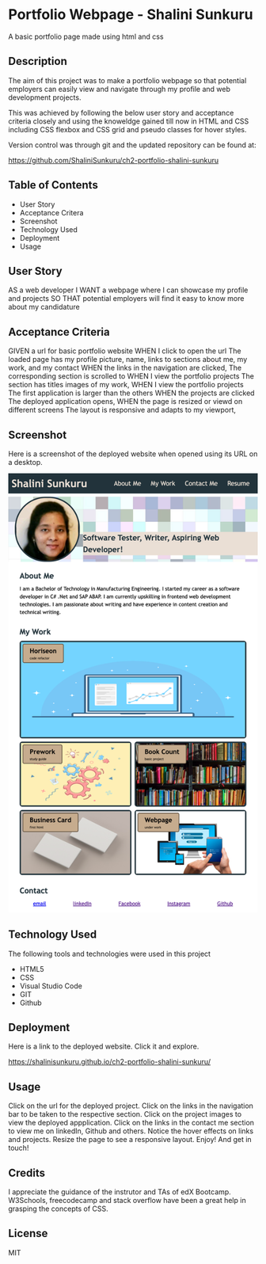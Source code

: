 # Portfolio Webpage - Shalini Sunkuru
A basic portfolio page made using html and css

## Description

The aim of this project was to make a portfolio webpage so that potential employers can easily view and navigate through my profile and web development projects. 

This was achieved by following the below user story and acceptance criteria closely and using the knoweldge gained till now in HTML and CSS including CSS flexbox and CSS grid and pseudo classes for hover styles. 

Version control was through git and the updated repository can be found at:

https://github.com/ShaliniSunkuru/ch2-portfolio-shalini-sunkuru

## Table of Contents

- User Story
- Acceptance Critera
- Screenshot
- Technology Used
- Deployment
- Usage

## User Story

AS a web developer
I WANT a webpage where I can showcase my profile and projects
SO THAT potential employers will find it easy to know more about my candidature

## Acceptance Criteria

GIVEN a url for basic portfolio website
WHEN I click to open the url
The loaded page has my profile picture, name, links to sections about me, my work, and my contact
WHEN the links in the navigation are clicked,
The corresponding section is scrolled to
WHEN I view the portfolio projects
The section has titles images of my work,
WHEN I view the portfolio projects
The first application is larger than the others
WHEN the projects are clicked
The deployed application opens,
WHEN the page is resized or viewd on different screens
The layout is responsive and adapts to my viewport,

## Screenshot

Here is a screenshot of the deployed website when opened using its URL on a desktop.

![Screenshot of Shalini Sunkuru's Porfolio website](assets/images/screenshot.png)

## Technology Used

The following tools and technologies were used in this project

- HTML5
- CSS
- Visual Studio Code
- GIT
- Github
  
## Deployment

Here is a link to the deployed website. Click it and explore.

https://shalinisunkuru.github.io/ch2-portfolio-shalini-sunkuru/

## Usage

Click on the url for the deployed project. Click on the links in the navigation bar to be taken to the respective section. Click on the project images to view the deployed appplication. Click on the links in the contact me section to view me on linkedIn, Github and others. Notice the hover effects on links and projects. Resize the page to see a responsive layout. Enjoy! And get in touch!

## Credits

I appreciate the guidance of the instrutor and TAs of edX Bootcamp. W3Schools, freecodecamp and stack overflow have been a great help in grasping the concepts of CSS. 

## License

MIT 



